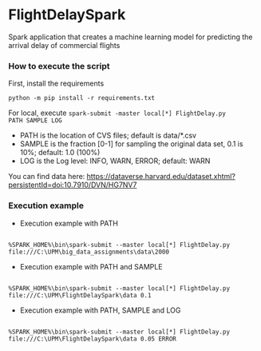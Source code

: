 # FlightDelaySpark
Spark application that creates a machine learning model for predicting the arrival delay of commercial flights

### How to execute the script
First, install the requirements 

<code>python -m pip install -r requirements.txt</code>

For local, execute <code>spark-submit -master local[*] FlightDelay.py PATH SAMPLE LOG</code>

- PATH is the location of CVS files; default is data/*.csv
- SAMPLE is the fraction [0-1] for sampling the original data set, 0.1 is 10%; default: 1.0 (100%)
- LOG is the Log level: INFO, WARN, ERROR; default: WARN

You can find data here: https://dataverse.harvard.edu/dataset.xhtml?persistentId=doi:10.7910/DVN/HG7NV7

### Execution example
- Execution example with PATH

<code>
%SPARK_HOME%\bin\spark-submit --master local[*] FlightDelay.py file:///C:\UPM\big_data_assignments\data\2000
</code>

- Execution example with PATH and SAMPLE 

<code>
%SPARK_HOME%\bin\spark-submit --master local[*] FlightDelay.py file:///C:\UPM\FlightDelaySpark\data 0.1
</code>

- Execution example with PATH, SAMPLE and LOG

<code>
%SPARK_HOME%\bin\spark-submit --master local[*] FlightDelay.py file:///C:\UPM\FlightDelaySpark\data 0.05 ERROR
</code>
